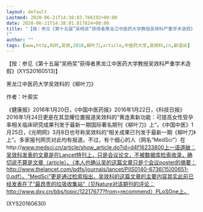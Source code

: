 ```yaml
---
layout: default
Lastmod: 2020-06-21T14:38:03.766192+00:00
date: 2020-06-21T14:38:01.817824+00:00
title: "【按：参见《第十五届“吴杨奖”获得者黑龙江中医药大学教授吴效科严重学术造假》
("
author: ""
tags: [www,http,科的,吴效,2016,柳叶刀,article,中医药大学,吴效科,cn,新语丝]
---
```


【按：参见《第十五届“吴杨奖”获得者黑龙江中医药大学教授吴效科严重学术造假》(XYS20160513)】

黑龙江中医药大学吴效科的《柳叶刀》

作者：叶索实

《健康报》2016年1月20日，《中国中医药报》2016年1月22日，《科技日报》2016年1月24日更是在其显耀位置报道吴效科的“黄连素新功能：可提高女性受孕率相关临床研究成果刊发于最新一期国际著名期刊《柳叶刀》上”。《中国中医》1月25日，《光明网》3月8日也号称吴效科的“相关成果已刊发于最新一期《柳叶刀》上”。多家报刊网页对此均有报道。不过，有个细心的人（网名“MedSci”）在http://www.medsci.cn/article/show_article.do?id=d4f16233800上一语道破：吴效科发表的文章是在Lancet特刊上，只是会议论文，不被数据库检索收录，确切说不算是文章（article）。（本人也确认吴的这篇文章只是个会议poster的摘要：http://www.thelancet.com/pdfs/journals/lancet/PIIS0140-6736(15)00651-0.pdf）。“MedSci”更是通过检索指出，吴效科的这篇文章的主要内容其实此前已经发表在了“最昂贵的垃圾收集站”（见Nature对该期刊的评论：http://www.dxy.cn/bbs/topic/12217677?from=recommend）PLoSOne上。

(XYS20160630)

